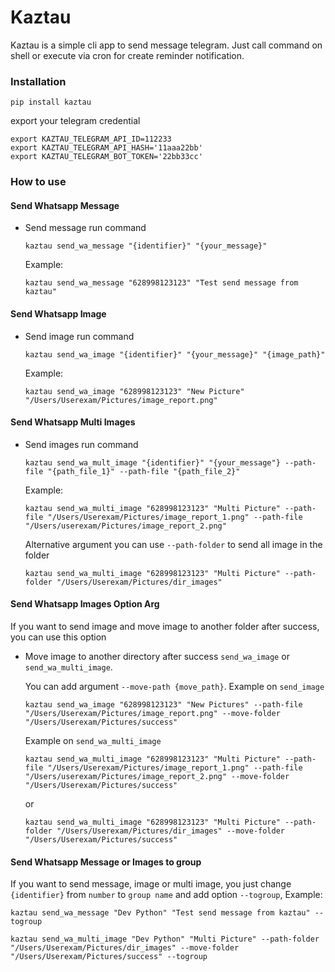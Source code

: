 # Kaztau

Kaztau is a simple cli app to send message telegram. Just call command on shell or execute via cron for create reminder notification.

### Installation
```shell
pip install kaztau
```
export your telegram credential
```shell
export KAZTAU_TELEGRAM_API_ID=112233
export KAZTAU_TELEGRAM_API_HASH='11aaa22bb'
export KAZTAU_TELEGRAM_BOT_TOKEN='22bb33cc'
```

### How to use

#### Send Whatsapp Message
- Send message run command 
  ```shell
  kaztau send_wa_message "{identifier}" "{your_message}"
  ````
  Example:
  ```shell
  kaztau send_wa_message "628998123123" "Test send message from kaztau"
  ```
  
#### Send Whatsapp Image
- Send image run command 
  ```shell
  kaztau send_wa_image "{identifier}" "{your_message}" "{image_path}"
  ```
  Example:
  ```shell
  kaztau send_wa_image "628998123123" "New Picture" "/Users/Userexam/Pictures/image_report.png"
  ```

#### Send Whatsapp Multi Images
- Send images run command 
  ```shell
  kaztau send_wa_mult_image "{identifier}" "{your_message"} --path-file "{path_file_1}" --path-file "{path_file_2}"
  ```
  Example:
  ```shell
  kaztau send_wa_multi_image "628998123123" "Multi Picture" --path-file "/Users/Userexam/Pictures/image_report_1.png" --path-file "/Users/userexam/Pictures/image_report_2.png"
  ```
  Alternative argument you can use `--path-folder` to send all image in the folder
  ```shell
  kaztau send_wa_multi_image "628998123123" "Multi Picture" --path-folder "/Users/Userexam/Pictures/dir_images"
  ```
  
#### Send Whatsapp Images Option Arg
If you want to send image and move image to another folder after success, you can use this option
- Move image to another directory after success `send_wa_image` or `send_wa_multi_image`. 
  
  You can add argument `--move-path {move_path}`. Example on `send_image`
  ```shell
  kaztau send_wa_image "628998123123" "New Pictures" --path-file "/Users/Userexam/Pictures/image_report.png" --move-folder "/Users/Userexam/Pictures/success"
  ```
  Example on `send_wa_multi_image`
  ```shell
  kaztau send_wa_multi_image "628998123123" "Multi Picture" --path-file "/Users/Userexam/Pictures/image_report_1.png" --path-file "/Users/userexam/Pictures/image_report_2.png" --move-folder "/Users/Userexam/Pictures/success"
  ```
  or 
  ```shell
  kaztau send_wa_multi_image "628998123123" "Multi Picture" --path-folder "/Users/Userexam/Pictures/dir_images" --move-folder "/Users/Userexam/Pictures/success"
  ```
  
#### Send Whatsapp Message or Images to group
If you want to send message, image or multi image, you just change `{identifier}` from `number` to `group name` and add option `--togroup`, Example:
  ```shell
  kaztau send_wa_message "Dev Python" "Test send message from kaztau" --togroup
  ```
  ```shell
  kaztau send_wa_multi_image "Dev Python" "Multi Picture" --path-folder "/Users/Userexam/Pictures/dir_images" --move-folder "/Users/Userexam/Pictures/success" --togroup
  ```
